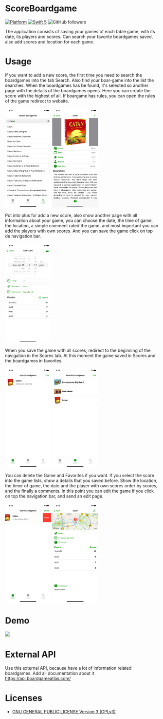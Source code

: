 # ScoreBoardgame 

[![Platform](https://img.shields.io/cocoapods/p/DLAutoSlidePageViewController.svg?style=flat)]()
[![Swift 5](https://img.shields.io/badge/Swift-5-orange.svg?style=flat)](https://developer.apple.com/swift/)
![GitHub followers](https://img.shields.io/github/followers/skyme32?style=social)

The application consists of saving your games of each table game, with its date, its players and scores. Can search your favorite boardgames saved, also add scores and location for each game.

# Usage

If you want to add a new score, the first time you need to search the boardgames into the tab Search. Also find your boar-game into the list the searches. When the boardgames has be found, it's selected so another page with the details of the boardgames opens. Here you can create the score with the highest of all. If boargame has rules, you can open the rules of the game redirect to website.

<img src="https://github.com/skyme32/ScoreBoardgame/blob/main/img/Simulator%20Screen%20Shot%20-%20iPhone%2011%20-%202022-07-22%20at%2020.17.34.png?raw=true"  width=30%>
<img src="https://github.com/skyme32/ScoreBoardgame/blob/main/img/Simulator%20Screen%20Shot%20-%20iPhone%2011%20-%202022-07-22%20at%2020.17.39.png?raw=true" width=30%>

Put into plus for add a new score, also show another page with all information about your game, you can choose the date, the time of game, the location, a simple comment rated the game, and most important you can add the players with own scores. And you can save the game click on top de navigation bar.

<img src="https://github.com/skyme32/ScoreBoardgame/blob/main/img/Simulator%20Screen%20Shot%20-%20iPhone%2011%20-%202022-07-22%20at%2020.19.05.png?raw=true" width=30%>

When you save the game with all scores, redirect to the beginning of the navigation in the Scores tab. At this moment the game saved in Scores and the boardgames in favorites.

<img src="https://github.com/skyme32/ScoreBoardgame/blob/main/img/Simulator%20Screen%20Shot%20-%20iPhone%2011%20-%202022-07-22%20at%2020.19.29.png?raw=true" width=30%>
<img src="https://github.com/skyme32/ScoreBoardgame/blob/main/img/Simulator%20Screen%20Shot%20-%20iPhone%2011%20-%202022-07-22%20at%2020.20.05.png?raw=true" width=30%>

You can delete the Game and Favorites if you want. If you select the score into the game lists, show a details that you saved before. Show the location, the timer of game, the date and the player with own scores order by scores, and the finally a comments. In this point you can edit the game if you click on top the navigation bar, and send an edit page.

<img src="https://github.com/skyme32/ScoreBoardgame/blob/main/img/Simulator%20Screen%20Shot%20-%20iPhone%2011%20-%202022-07-22%20at%2020.19.40.png?raw=true" width=30%>
<img src="https://github.com/skyme32/ScoreBoardgame/blob/main/img/Simulator%20Screen%20Shot%20-%20iPhone%2011%20-%202022-07-22%20at%2020.19.53.png?raw=true" width=30%>

# Demo

<img src="https://github.com/skyme32/ScoreBoardgame/blob/main/img/Simulator%20Screen%20Recording%20-%20iPhone%2011%20-%202022-07-22%20at%2021.02.47.gif?raw=true" width=30%>

# External API

Use this external API, because have a lot of information related boardgames. Add all documentation about it https://api.boardgameatlas.com/

# Licenses
- [GNU GENERAL PUBLIC LICENSE Version 3 (GPLv3)](https://raw.githubusercontent.com/skyme32/ScoreBoardgame/main/LICENSE)